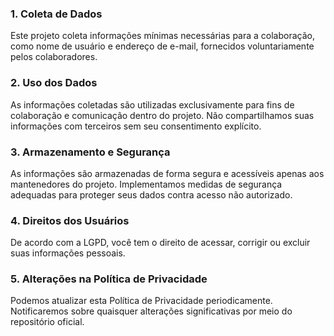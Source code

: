 ### 1. Coleta de Dados

Este projeto coleta informações mínimas necessárias para a colaboração, como nome de usuário e endereço de e-mail, fornecidos voluntariamente pelos colaboradores.

### 2. Uso dos Dados

As informações coletadas são utilizadas exclusivamente para fins de colaboração e comunicação dentro do projeto. Não compartilhamos suas informações com terceiros sem seu consentimento explícito.

### 3. Armazenamento e Segurança

As informações são armazenadas de forma segura e acessíveis apenas aos mantenedores do projeto. Implementamos medidas de segurança adequadas para proteger seus dados contra acesso não autorizado.

### 4. Direitos dos Usuários

De acordo com a LGPD, você tem o direito de acessar, corrigir ou excluir suas informações pessoais.

### 5. Alterações na Política de Privacidade

Podemos atualizar esta Política de Privacidade periodicamente. Notificaremos sobre quaisquer alterações significativas por meio do repositório oficial.

